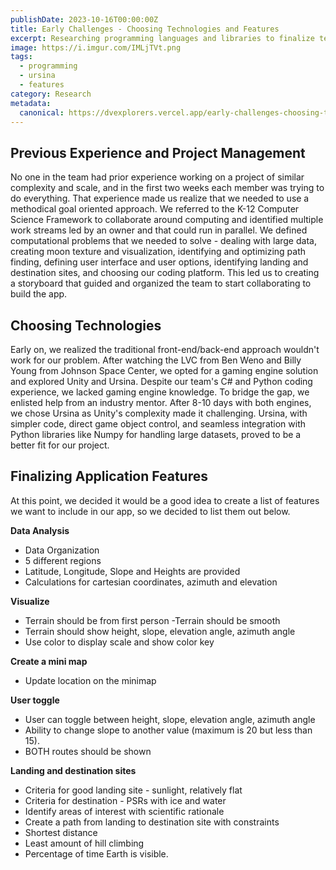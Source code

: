 ```yaml
---
publishDate: 2023-10-16T00:00:00Z
title: Early Challenges - Choosing Technologies and Features
excerpt: Researching programming languages and libraries to finalize technologies and features that would be optimal for the challenge.
image: https://i.imgur.com/IMLjTVt.png
tags:
  - programming
  - ursina
  - features
category: Research
metadata:
  canonical: https://dvexplorers.vercel.app/early-challenges-choosing-tech-features
---
```


## Previous Experience and Project Management

No one in the team had prior experience working on a project of similar complexity and scale, and in the first two weeks each member was trying to do everything. That experience made us realize that we needed to use a methodical goal oriented approach. We referred to the K-12 Computer Science Framework to collaborate around computing and identified multiple work streams led by an owner and that could run in parallel. We defined computational problems that we needed to solve - dealing with large data, creating moon texture and visualization, identifying and optimizing path finding, defining user interface and user options, identifying landing and destination sites, and choosing our coding platform. This led us to creating a storyboard that guided and organized the team to start collaborating to build the app.

## Choosing Technologies

Early on, we realized the traditional front-end/back-end approach wouldn't work for our problem. After watching the LVC from Ben Weno and Billy Young from Johnson Space Center, we opted for a gaming engine solution and explored Unity and Ursina. Despite our team's C# and Python coding experience, we lacked gaming engine knowledge. To bridge the gap, we enlisted help from an industry mentor. After 8-10 days with both engines, we chose Ursina as Unity's complexity made it challenging. Ursina, with simpler code, direct game object control, and seamless integration with Python libraries like Numpy for handling large datasets, proved to be a better fit for our project.

## Finalizing Application Features

At this point, we decided it would be a good idea to create a list of features we want to include in our app, so we decided to list them out below.

**Data Analysis**

- Data Organization
- 5 different regions
- Latitude, Longitude, Slope and Heights are provided
- Calculations for cartesian coordinates, azimuth and elevation

**Visualize**

- Terrain should be from first person
  -Terrain should be smooth
- Terrain should show height, slope, elevation angle, azimuth angle
- Use color to display scale and show color key

**Create a mini map**

- Update location on the minimap

**User toggle**

- User can toggle between height, slope, elevation angle, azimuth angle
- Ability to change slope to another value (maximum is 20 but less than 15).
- BOTH routes should be shown

**Landing and destination sites**

- Criteria for good landing site - sunlight, relatively flat
- Criteria for destination - PSRs with ice and water
- Identify areas of interest with scientific rationale
- Create a path from landing to destination site with constraints
- Shortest distance
- Least amount of hill climbing
- Percentage of time Earth is visible.
